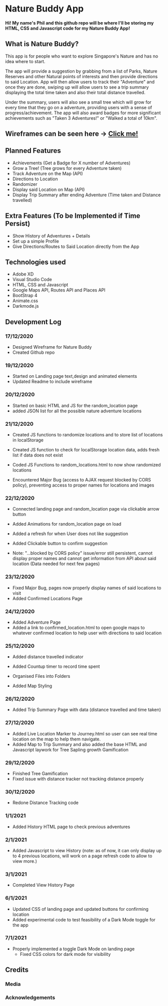 # Nature Buddy App

#### Hi! My name's Phil and this github repo will be where I'll be storing my HTML, CSS and Javascript code for my Nature Buddy App!

## What is Nature Buddy?

This app is for people who want to explore Singapore's Nature and has no idea where to start. 

The app will provide a suggestion by grabbing from a list of Parks, Nature Reserves and other Natural points of interests and then provide directions to said Location. App will then allow users to track their "Adventure" and once they are done, swiping up will allow users to see a trip summary displaying the total time taken and also their total distance travelled. 

Under the summary, users will also see a small tree which will grow for every time that they go on a adventure, providing users with a sense of progress/achievement. The app will also award badges for more significant achievements such as "Taken 3 Adventures!" or "Walked a total of 10km".

## Wireframes can be seen here -> [Click me!](https://xd.adobe.com/view/88c7ac2b-d3c7-4040-8cc6-20edea67d832-dd94/grid)

## Planned Features
* Achievements (Get a Badge for X number of Adventures)
* Grow a Tree! (Tree grows for every Adventure taken)
* Track Adventure on the Map (API)
* Directions to Location
* Randomizer 
* Display said Location on Map (API)
* Display Trip Summary after ending Adventure (Time taken and Distance travelled)

## Extra Features (To be Implemented if Time Persist)
* Show History of Adventures + Details
* Set up a simple Profile
* Give Directions/Routes to Said Location directly from the App


## Technologies used
* Adobe XD
* Visual Studio Code
* HTML, CSS and Javascript
* Google Maps API, Routes API and Places API
* BootStrap 4
* Animate.css
* Darkmode.js


## Development Log

### 17/12/2020
- Designed Wireframe for Nature Buddy 
- Created Github repo

### 19/12/2020
- Started on Landing page text,design and animated elements
- Updated Readme to include wireframe

### 20/12/2020
- Started on basic HTML and JS for the random_location page
- added JSON list for all the possible nature adventure locations

### 21/12/2020
- Created JS functions to randomize locations and to store list of locations in localStorage
- Created JS function to check for localStorage location data, adds fresh list if data does not exist

- Coded JS Functions to random_locations.html to now show randomized locations
- Encountered Major Bug (access to AJAX request blocked by CORS policy), preventing access to proper names for locations and images

### 22/12/2020
- Connected landing page and random_location page via clickable arrow button
- Added Animations for random_location page on load
- Added a refresh for when User does not like suggestion
- Added Clickable button to confirm suggestion

- Note: "...blocked by CORS policy" issue/error still persistent, cannot display proper names and cannot get information from API about said location (Data needed for next few pages)

### 23/12/2020
- Fixed Major Bug, pages now properly display names of said locations to visit
- Added Confirmed Locations Page

### 24/12/2020
- Added Adventure Page
- Added a link to confirmed_location.html to open google maps to whatever confirmed location to help user with directions to said location

### 25/12/2020
- Added distance travelled indicator
- Added Countup timer to record time spent

- Organised Files into Folders
- Added Map Styling 

### 26/12/2020
- Added Trip Summary Page with data (distance travelled and time taken)

### 27/12/2020
- Added Live Location Marker to Journey.html so user can see real time location on the map to help them navigate.
- Added Map to Trip Summary and also added the base HTML and Javascript laywork for Tree Sapling growth Gamification

### 29/12/2020
- Finished Tree Gamification 
- Fixed issue with distance tracker not tracking distance properly

### 30/12/2020
- Redone Distance Tracking code

### 1/1/2021
- Added History HTML page to check previous adventures

### 2/1/2021
- Added Javascript to view History (note: as of now, it can only display up to 4 previous locations, will work on a page refresh code to allow to view more.)

### 3/1/2021
- Completed View History Page

### 6/1/2021
- Updated CSS of landing page and updated buttons for confirming location
- Added experimental code to test feasibility of a Dark Mode toggle for the app

### 7/1/2021
- Properly implemented a toggle Dark Mode on landing page
    - Fixed CSS colors for dark mode for visibility

## Credits

### Media

### Acknowledgements

